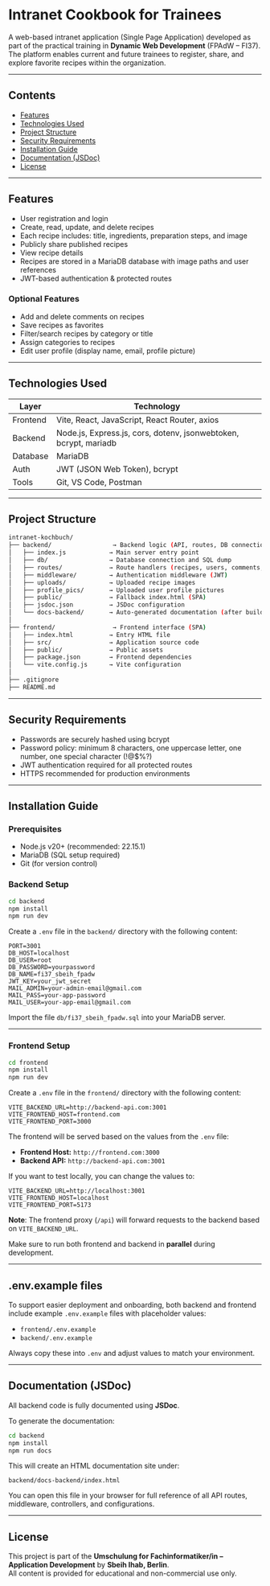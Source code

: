 # Intranet Cookbook for Trainees

A web-based intranet application (Single Page Application) developed as part of the practical training in **Dynamic Web Development** (FPAdW – FI37). The platform enables current and future trainees to register, share, and explore favorite recipes within the organization.

---

## Contents
- [Features](#features)
- [Technologies Used](#technologies-used)
- [Project Structure](#project-structure)
- [Security Requirements](#security-requirements)
- [Installation Guide](#installation-guide)
- [Documentation (JSDoc)](#documentation-jsdoc)
- [License](#license)

---

## Features

- User registration and login
- Create, read, update, and delete recipes
- Each recipe includes: title, ingredients, preparation steps, and image
- Publicly share published recipes
- View recipe details
- Recipes are stored in a MariaDB database with image paths and user references
- JWT-based authentication & protected routes

### Optional Features

- Add and delete comments on recipes
- Save recipes as favorites
- Filter/search recipes by category or title
- Assign categories to recipes
- Edit user profile (display name, email, profile picture)

---

## Technologies Used

| Layer       | Technology                                                      |
|-------------|-----------------------------------------------------------------|
| Frontend    | Vite, React, JavaScript, React Router, axios                    |
| Backend     | Node.js, Express.js, cors, dotenv, jsonwebtoken, bcrypt, mariadb|
| Database    | MariaDB                                                         |
| Auth        | JWT (JSON Web Token), bcrypt                                    |
| Tools       | Git, VS Code, Postman                                           |

---

## Project Structure

```bash
intranet-kochbuch/
├── backend/                 → Backend logic (API, routes, DB connection)
│   ├── index.js            → Main server entry point
│   ├── db/                 → Database connection and SQL dump
│   ├── routes/             → Route handlers (recipes, users, comments, contact)
│   ├── middleware/         → Authentication middleware (JWT)
│   ├── uploads/            → Uploaded recipe images
│   ├── profile_pics/       → Uploaded user profile pictures
│   ├── public/             → Fallback index.html (SPA)
│   ├── jsdoc.json          → JSDoc configuration
│   └── docs-backend/       → Auto-generated documentation (after build)
│
├── frontend/                → Frontend interface (SPA)
│   ├── index.html          → Entry HTML file
│   ├── src/                → Application source code
│   ├── public/             → Public assets
│   ├── package.json        → Frontend dependencies
│   └── vite.config.js      → Vite configuration
│
├── .gitignore
├── README.md
```

---

## Security Requirements

- Passwords are securely hashed using bcrypt
- Password policy: minimum 8 characters, one uppercase letter, one number, one special character (!@$%?)
- JWT authentication required for all protected routes
- HTTPS recommended for production environments

---

## Installation Guide

### Prerequisites

- Node.js v20+ (recommended: 22.15.1)
- MariaDB (SQL setup required)
- Git (for version control)

### Backend Setup

```bash
cd backend
npm install
npm run dev
```

Create a `.env` file in the `backend/` directory with the following content:

```
PORT=3001
DB_HOST=localhost
DB_USER=root
DB_PASSWORD=yourpassword
DB_NAME=fi37_sbeih_fpadw
JWT_KEY=your_jwt_secret
MAIL_ADMIN=your-admin-email@gmail.com
MAIL_PASS=your-app-password
MAIL_USER=your-app-email@gmail.com
```

Import the file `db/fi37_sbeih_fpadw.sql` into your MariaDB server.

---

### Frontend Setup

```bash
cd frontend
npm install
npm run dev
```

Create a `.env` file in the `frontend/` directory with the following content:

```
VITE_BACKEND_URL=http://backend-api.com:3001
VITE_FRONTEND_HOST=frontend.com
VITE_FRONTEND_PORT=3000
```

The frontend will be served based on the values from the `.env` file:

- **Frontend Host:** `http://frontend.com:3000`
- **Backend API:** `http://backend-api.com:3001`

If you want to test locally, you can change the values to:

```
VITE_BACKEND_URL=http://localhost:3001
VITE_FRONTEND_HOST=localhost
VITE_FRONTEND_PORT=5173
```

**Note**: The frontend proxy (`/api`) will forward requests to the backend based on `VITE_BACKEND_URL`.

Make sure to run both frontend and backend in **parallel** during development.

---

## .env.example files

To support easier deployment and onboarding, both backend and frontend include example `.env.example` files with placeholder values:

- `frontend/.env.example`
- `backend/.env.example`

Always copy these into `.env` and adjust values to match your environment.

---

## Documentation (JSDoc)

All backend code is fully documented using **JSDoc**.

To generate the documentation:

```bash
cd backend
npm install
npm run docs
```

This will create an HTML documentation site under:

```
backend/docs-backend/index.html
```

You can open this file in your browser for full reference of all API routes, middleware, controllers, and configurations.

---

## License

This project is part of the **Umschulung for Fachinformatiker/in – Application Development** by **Sbeih Ihab, Berlin**.  
All content is provided for educational and non-commercial use only.